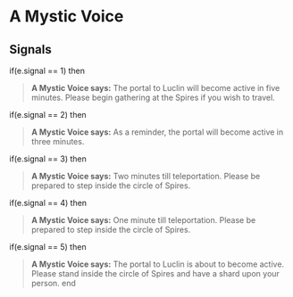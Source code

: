 # A Mystic Voice
## Signals

if(e.signal == 1) then


>**A Mystic Voice says:** The portal to Luclin will become active in five minutes. Please begin gathering at the Spires if you wish to travel.

if(e.signal == 2) then


>**A Mystic Voice says:** As a reminder, the portal will become active in three minutes.

if(e.signal == 3) then


>**A Mystic Voice says:** Two minutes till teleportation. Please be prepared to step inside the circle of Spires.

if(e.signal == 4) then


>**A Mystic Voice says:** One minute till teleportation. Please be prepared to step inside the circle of Spires.

if(e.signal == 5) then


>**A Mystic Voice says:** The portal to Luclin is about to become active. Please stand inside the circle of Spires and have a shard upon your person.
end